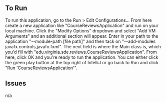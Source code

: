 
## To Run

To run this application, go to the Run > Edit Configurations...
From here create a new application like "CourseReviewsApplication" and run on your local machine.
Click the "Modify Options" dropdown and select "Add VM Arguments" and an additional section will appear.
Enter in your path to the application "--module-path [file path]" and then tack on "--add-modules javafx.controls,javafx.fxml".
The next field is where the Main class is, which you'd fill with "edu.virginia.sde.reviews.CourseReviewsApplication".
From here, click OK and you're ready to run the application. You can either click the green play button at the top right of IntelliJ or go back to Run and click "Run 'CourseReviewsApplication'".


## Issues

n/a
